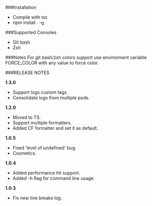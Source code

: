 
###Installation
- Compile with tsc
- npm install . -g

###Supported Consoles
- Git bash 
- Zsh

###Notes
For git bash/zsh colors support use environment variable FORCE_COLOR with any value to force color.

###RELEASE NOTES

 **1.3.0**
 - Support logs custom tags.
 - Consolidate logs from multiple pods.  

 **1.2.0** 
  - Moved to TS.
  - Support multiple formatters.
  - Added CF formatter and set it as default.
 
 **1.0.5**
  - Fixed 'level of undefined' bug.
  - Cosmetics.
  
 **1.0.4**
 - Added performance hit support.
 - Added -h flag for command line usage.

 **1.0.3**
 - Fix new line breaks log.

 
  


